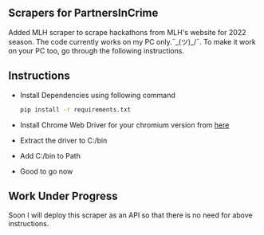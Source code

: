 ## Scrapers for PartnersInCrime
Added MLH scraper to scrape hackathons from MLH's website for 2022 season. The code currently works on my PC only.¯\_(ツ)_/¯. To make it work on your PC too, go through the following instructions.

## Instructions
- Install Dependencies using following command 

  ```bash
  pip install -r requirements.txt
  ```
- Install Chrome Web Driver for your chromium version from [here](https://sites.google.com/chromium.org/driver/)
- Extract the driver to C:/bin
- Add C:/bin to Path
- Good to go now

## Work Under Progress
Soon I will deploy this scraper as an API so that there is no need for above instructions.
